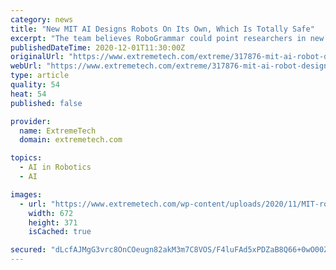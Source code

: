 ```yaml
---
category: news
title: "New MIT AI Designs Robots On Its Own, Which Is Totally Safe"
excerpt: "The team believes RoboGrammar could point researchers in new directions, leading to more efficient and inventive designs."
publishedDateTime: 2020-12-01T11:30:00Z
originalUrl: "https://www.extremetech.com/extreme/317876-mit-ai-robot-design"
webUrl: "https://www.extremetech.com/extreme/317876-mit-ai-robot-design"
type: article
quality: 54
heat: 54
published: false

provider:
  name: ExtremeTech
  domain: extremetech.com

topics:
  - AI in Robotics
  - AI

images:
  - url: "https://www.extremetech.com/wp-content/uploads/2020/11/MIT-robotgrammar-01-Press.jpg"
    width: 672
    height: 371
    isCached: true

secured: "dLcfAJMgG3vrc8OnCOeugn82akM3m7C8VOS/F4luFAd5xPDZaB8Q66+0wO00Zaq+DKrvekiqFthzh+hVZuiHKOERrk5PMV9fj6sFNWzizi5dXAMuKVPOhNE2xIu0X65n2jspxo8L4q2UfAFsFjJ3wl5iOVRjZ+eHwspnP0xGc82cYnQwCAEG1GZId/9haCDHE51/YBazlyRBYD1jOSYiOAHbZ/G19e3JPvrsQEFoKT5agqYJsIQ+wVytaGJxFFLJbQ1VoUD0Arr5JJUsGcqhpFf4o2R+webuh4GL1ACMLeweSpwEpMH+mKaUC6S7o5Sh/QLxKtyZ7AiS6d4MkXVzEYDHtOJWF8QZrjfibvD5MiI=;JLciEmqFiMEgAUtCiwSRyw=="
---
```


